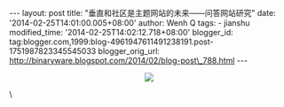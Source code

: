 --- layout: post title: "垂直和社区是主题网站的未来——问答网站研究" date:
'2014-02-25T14:01:00.005+08:00' author: Wenh Q tags: - jianshu
modified\_time: '2014-02-25T14:02:12.718+08:00' blogger\_id:
tag:blogger.com,1999:blog-4961947611491238191.post-1751987823345545033
blogger\_orig\_url:
http://binaryware.blogspot.com/2014/02/blog-post\_788.html ---
<div class="separator" style="clear: both; text-align: center;">

[![](http://prod-jianshu-cwb.b0.upaiyun.com/notes/images/98447/weibo/image_1ae21bb0138c.jpeg)](http://jianshu.io/p/df505438d306)

</div>

\

